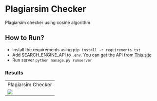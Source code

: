 # Plagiarsim Checker

Plagiarsim checker using cosine algorithm


## How to Run?

- Install the requirements using `pip install -r requirements.txt`
- Add SEARCH_ENGINE_API to `.env`. You can get the API from [This site](https://developers.google.com/custom-search/v1/overview)
- Run server `python manage.py runserver`



### Results
<table>
  <tr>
    <td>Plagiarsim Checker</td>
  </tr>
  <tr>
    <td><img src="https://github.com/noorkhokhar99/Plagiarsim-Checker/blob/main/Modern%20Minimalist%20Simple%20Technology%20Facebook%20Cover.png"></td>
  </tr>
 </table>

